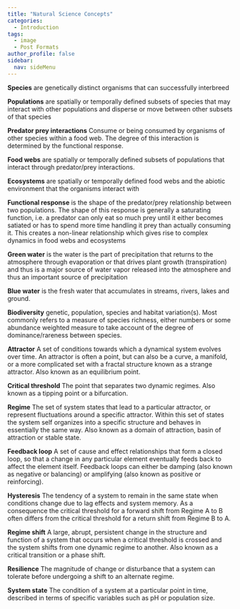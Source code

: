```yaml
---
title: "Natural Science Concepts"
categories:
  - Introduction
tags:
  - image
  - Post Formats
author_profile: false
sidebar:
  nav: sideMenu
---
```

__Species__ are genetically distinct organisms that can successfully interbreed

__Populations__ are spatially or temporally defined subsets of species that may interact with other populations and disperse or move between other subsets of that species

__Predator prey interactions__ Consume or being consumed by organisms of other species within a food web. The degree of this interaction is determined by the functional response.

__Food webs__ are spatially or temporally defined subsets of populations that interact through predator/prey interactions.

__Ecosystems__ are spatially or temporally defined food webs and the abiotic environment that the organisms interact with

__Functional response__ is the shape of the predator/prey relationship between two populations. The shape of this response is generally a saturating function, i.e. a predator can only eat so much prey until it either becomes satiated or has to spend more time handling it prey than actually consuming it. This creates a non-linear relationship which gives rise to complex dynamics in food webs and ecosystems

__Green water__ is the water is the part of precipitation that returns to the atmosphere through evaporation or that drives plant growth (transpiration) and thus is a major source of water vapor released into the atmosphere and thus an important source of precipitation

__Blue water__ is the fresh water that accumulates in streams, rivers, lakes and ground.

__Biodiversity__ genetic, population, species and habitat variation(s). Most commonly refers to a measure of species richness, either numbers or some abundance weighted measure to take account of the degree of dominance/rareness between species.

__Attractor__ A set of conditions towards which a dynamical system evolves over time. An  attractor is often a point, but can also be a curve, a manifold, or a more complicated set  with a fractal structure known as a strange attractor. Also known as an equilibrium point.

__Critical threshold__ The point that separates two dynamic regimes. Also known as a tipping point or a bifurcation.

__Regime__ The set of system states that lead to a particular attractor, or represent  fluctuations around a specific attractor. Within this set of states the system self organizes into a specific structure and behaves in essentially the same way. Also known as a domain  of attraction, basin of attraction or stable state.

__Feedback loop__ A set of cause and effect relationships that form a closed loop, so that a change  in any particular element eventually feeds back to affect the element itself. Feedback loops  can either be damping (also known as negative or balancing) or amplifying (also known as  positive or reinforcing).

__Hysteresis__ The tendency of a system to remain in the same state when conditions change  due to lag effects and system memory. As a consequence the critical threshold for a  forward shift from Regime A to B often differs from the critical threshold for a return shift  from Regime B to A.

__Regime shift__ A large, abrupt, persistent change in the structure and function of a system  that occurs when a critical threshold is crossed and the system shifts from one dynamic  regime to another. Also known as a critical transition or a phase shift.

__Resilience__ The magnitude of change or disturbance that a system can tolerate before  undergoing a shift to an alternate regime.

__System state__ The condition of a system at a particular point in time, described in terms of  specific variables such as pH or population size.
